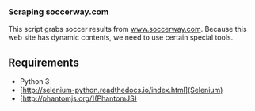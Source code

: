 ### Scraping soccerway.com
This script grabs soccer results from www.soccerway.com. Because this web site has dynamic contents, we need to use certain special tools. 
## Requirements
* Python 3
* [http://selenium-python.readthedocs.io/index.html](Selenium)
* [http://phantomjs.org/](PhantomJS)
 
